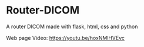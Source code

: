 # Router-DICOM
A router DICOM made with flask, html, css and python

Web page Video:
https://youtu.be/hoxNMlHVEvc
